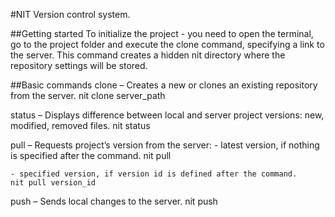 #NIT
Version control system.

##Getting started
To initialize the project - you need to open the terminal, go to the project folder and execute the clone command, specifying a link to the server. This command creates a hidden nit directory where the repository settings will be stored.

##Basic commands
clone –
Creates a new or clones an existing repository from the server.
	nit clone server_path

status –
Displays difference between local and server project versions: new, modified, removed files.
	nit status

pull –
Requests project’s version from the server:
	- latest version, if nothing is specified after the command.
	nit pull

	- specified version, if version id is defined after the command.
	nit pull version_id

push –
Sends local changes to the server.
	nit push
